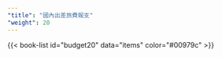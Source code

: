 ```yaml
---
"title": "國內出差旅費報支"
"weight": 20
---
```


{{< book-list id="budget20" data="items" color="#00979c" >}}
